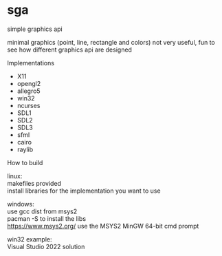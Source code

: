 # sga

simple graphics api 

minimal graphics 
(point, line, rectangle and colors)
not very useful, fun to see how different graphics api are designed

Implementations
* X11
* opengl2
* allegro5
* win32
* ncurses
* SDL1
* SDL2
* SDL3
* sfml
* cairo
* raylib

How to build

linux:\
makefiles provided\
install libraries for the implementation you want to use

windows:\
use gcc dist from msys2\
pacman -S to install the libs\
https://www.msys2.org/
use the MSYS2 MinGW 64-bit cmd prompt

win32 example:\
Visual Studio 2022 solution
